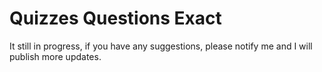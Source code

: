 # Quizzes Questions Exact

It still in progress, if you have any suggestions, please notify me and I will publish more updates.
